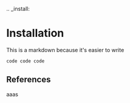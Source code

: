 .. _install:


# Installation

This is a markdown because it's easier to write

    code code code

## References
 aaas

